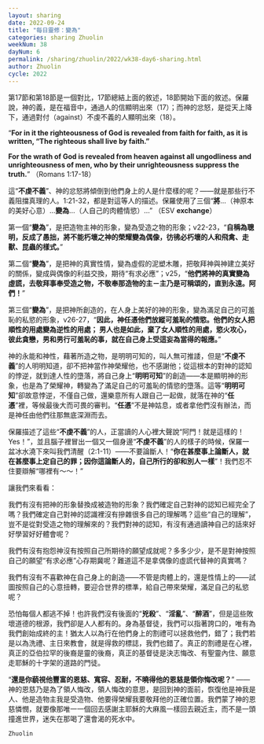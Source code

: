 ```yaml
---
layout: sharing
date: 2022-09-24
title: "每日靈修：變為"
categories: sharing Zhuolin
weekNum: 38
dayNum: 6
permalink: /sharing/zhuolin/2022/wk38-day6-sharing.html
author: Zhuolin
cycle: 2022
---
```


第17節和第18節是一個對比，17節總結上面的敘述，18節開始下面的敘述。保羅說，神的義，是在福音中，通過人的信顯明出來（17）；而神的忿怒，是從天上降下，通過對付（against）不虔不義的人顯明出來（18）。

“**For in it the righteousness of God is revealed from faith for faith, as it is written, “The righteous shall live by faith.”**

**For the wrath of God is revealed from heaven against all ungodliness and unrighteousness of men, who by their unrighteousness suppress the truth.**” （Romans 1:17-18）

這“**不虔不義**”、神的忿怒將傾倒到他們身上的人是什麼樣的呢？——就是那些行不義阻擋真理的人。1:21-32，都是對這等人的描述。保羅使用了三個“**將**…（神原本的美好心意）…**變為**…（人自己的肉體情慾）…” （ESV **exchange**）

第一個“**變為**”，是把造物主神的形象，變為受造之物的形象；v22-23，“**自稱為聰明，反成了愚拙，將不能朽壞之神的榮耀變為偶像，彷彿必朽壞的人和飛禽、走獸、昆蟲的樣式。**”

第二個“**變為**”，是把神的真實性情，變為虛假的泥塑木雕，把敬拜神與神建立美好的關係，變成與偶像的利益交換，期待“有求必應”；v25，“**他們將神的真實變為虛謊，去敬拜事奉受造之物，不敬奉那造物的主－主乃是可稱頌的，直到永遠。阿們！**”

第三個“**變為**”，是把神所創造的，在人身上美好的神的形象，變為滿足自己的可羞恥的私慾的形象，v26-27，“**因此，神任憑他們放縱可羞恥的情慾。他們的女人把順性的用處變為逆性的用處； 男人也是如此，棄了女人順性的用處，慾火攻心，彼此貪戀，男和男行可羞恥的事，就在自己身上受這妄為當得的報應。**”

神的永能和神性，藉著所造之物，是明明可知的，叫人無可推諉，但是“**不虔不義**”的人明明知道，卻不把神當作神榮耀他，也不感謝他；從這根本的對神的認知的悖逆，就到達人性的墮落，將自己身上“**明明可知**”的創造——本是顯明神的形象，也是為了榮耀神，轉變為了滿足自己的可羞恥的情慾的墮落。這等“**明明可知**”卻故意悖逆，不僅自己做，還樂意所有人跟自己一起做，就落在神的“**任憑**”裡，等候最後大而可畏的審判。“**任憑**”不是神姑息，或者拿他們沒有辦法，而是神任由他們往那無底深淵而去。

保羅描述了這些“**不虔不義**”的人，正當讀的人心裡大聲說“阿門！就是這樣的！Yes！”，並且腦子裡冒出一個又一個身邊“**不虔不義**”的人的樣子的時候，保羅一盆冰水澆下來叫我們清醒（2:1-11）——不要論斷人！“**你在甚麼事上論斷人，就在甚麼事上定自己的罪；因你這論斷人的，自己所行的卻和別人一樣**”！我們忍不住要辯解“哪裡有～～！”

讓我們來看看：

我們有沒有把神的形象替換成被造物的形象？我們確定自己對神的認知已經完全了嗎？我們確定自己對神的認識裡沒有摻雜很多自己的理解嗎？這些“自己的理解”，豈不是從對受造之物的理解來的？我們對神的認知，有沒有通過讀神自己的話來好好學習好好體會呢？

我們有沒有抱怨神沒有按照自己所期待的願望成就呢？多多少少，是不是對神按照自己的願望“有求必應”心存期冀呢？難道這不是拿偶像的虛謊代替神的真實嗎？

我們有沒有不喜歡神在自己身上的創造——不管是肉體上的，還是性情上的——試圖按照自己的心意扭轉，要迎合世界的標準，給自己帶來榮耀，滿足自己的私慾呢？

恐怕每個人都逃不掉！也許我們沒有後面的“**兇殺**”、“**淫亂**”、“**醉酒**”，但是這些敗壞道德的根源，我們卻是人人都有的。身為基督徒，我們可以指著誇口的，唯有為我們創始成終的主！猶太人以為行在他們身上的割禮可以拯救他們，錯了；我們若是以為洗禮、主日來教會，就是得救的標誌，我們也錯了。真正的割禮是在心裡，真正的亞伯拉罕的後裔是靈的後裔，真正的基督徒是決志悔改、有聖靈內住、願意走耶穌的十字架的道路的門徒。

“**還是你藐視他豐富的恩慈、寬容、忍耐，不曉得他的恩慈是領你悔改呢？**” —— 神的恩慈乃是為了領人悔改，領人悔改的意思，是回到神的面前，恢復他是神我是人、他是造物主我是受造物、他要得榮耀我要敬拜他的正確位置。我們蒙了神的恩慈憐憫，就要像那唯一一個回去感謝主耶穌的大麻風一樣回去親近主，而不是一頭撞進世界，迷失在那喝了還會渴的死水中。

`Zhuolin`
